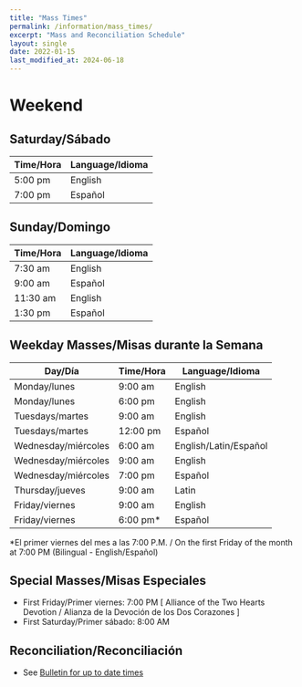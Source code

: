```yaml
---
title: "Mass Times"
permalink: /information/mass_times/
excerpt: "Mass and Reconciliation Schedule"
layout: single
date: 2022-01-15
last_modified_at: 2024-06-18
---
```


# Weekend
## Saturday/Sábado

| Time/Hora | Language/Idioma |
| --------- | --------------- |
| 5:00 pm   | English         |
| 7:00 pm   | Español         |

## Sunday/Domingo

| Time/Hora | Language/Idioma |
| --------- | --------------- |
| 7:30 am   | English         |
| 9:00 am   | Español         |
| 11:30 am  | English         |
| 1:30 pm   | Español         |

## Weekday Masses/Misas durante la Semana

| Day/Día                       | Time/Hora | Language/Idioma       |
| ----------------------------- | --------- | --------------------- |
| Monday/lunes                  | 9:00 am   | English               |
| Monday/lunes                  | 6:00 pm   | English               |
| Tuesdays/martes               | 9:00 am   | English               |
| Tuesdays/martes               | 12:00 pm  | Español               |
| Wednesday/miércoles           | 6:00 am   | English/Latin/Español |
| Wednesday/miércoles           | 9:00 am   | English               |
| Wednesday/miércoles           | 7:00 pm   | Español               |
| Thursday/jueves               | 9:00 am   | Latin                 |
| Friday/viernes                | 9:00 am   | English               |
| Friday/viernes                | 6:00 pm*  | Español               |

*El primer viernes del mes a las 7:00 P.M. / On the first Friday of the month at 7:00 PM (Bilingual - English/Español)

## Special Masses/Misas Especiales

- First Friday/Primer viernes: 7:00 PM [ Alliance of the Two Hearts Devotion / Alianza de la Devoción de los Dos Corazones ]
- First Saturday/Primer sábado: 8:00 AM

## Reconciliation/Reconciliación

* See [Bulletin for up to date times](../bulletins/)
